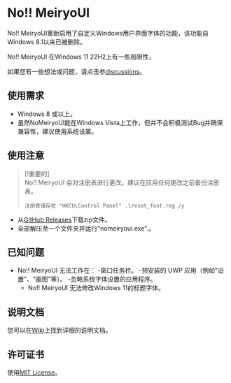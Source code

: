 # No!! MeiryoUI 

No!! MeiryoUI重新启用了自定义Windows用户界面字体的功能，该功能自Windows 8.1以来已被删除。

No!! MeiryoUI 在Windows 11 22H2上有一些局限性，

如果您有一些想法或问题，请点击参[discussions](https://github.com/tatsu-syo/nomeiryoui/discussions)。

## 使用需求

 -  Windows 8 或以上。
 - 虽然NoMeiryoUI能在Windows Vista上工作，但并不会积极测试Bug并确保兼容性，建议使用系统设置。

## 使用注意

> [!重要的]  
> No!! MeiryoUI 会对注册表进行更改。建议在应用任何更改之前备份注册表。
> 
> ```
> 注册表储存在 "HKCU\Control Panel" .\reset_font.reg /y
> ```

 - 从[GitHub Releases](https://github.com/tatsu-syo/nomeiryoui/releases/latest)下载zip文件。
 - 全部解压至一个文件夹并运行"nomeiryoui.exe".。

## 已知问题

- No!! MeiryoUI 无法工作在：
    -窗口任务栏。
    -预安装的 UWP 应用（例如"设置"、"画图"等）。
    -忽略系统字体设置的应用程序。
    - No!! MeiryoUI 无法修改Windows 11的标题字体。

## 说明文档

您可以在[Wiki](https://github.com/tatsu-syo/nomeiryoui/wiki)上找到详细的说明文档。

## 许可证书

使用[MIT License](https://github.com/tatsu-syo/nomeiryoui/blob/master/license)。
